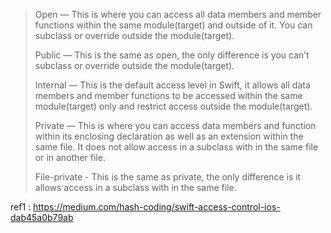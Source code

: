 > Open — This is where you can access all data members and member functions within the same module(target) and outside of it. You can subclass or override outside the module(target).
> 
> Public — This is the same as open, the only difference is you can’t subclass or override outside the module(target).
> 
> Internal — This is the default access level in Swift, it allows all data members and member functions to be accessed within the same module(target) only and restrict access outside the module(target).
> 
> Private — This is where you can access data members and function within its enclosing declaration as well as an extension within the same file. It does not allow access in a subclass with in the same file or in another file.
>
> File-private - This is the same as private, the only difference is it allows access in a subclass with in the same file.


ref1 : https://medium.com/hash-coding/swift-access-control-ios-dab45a0b79ab
